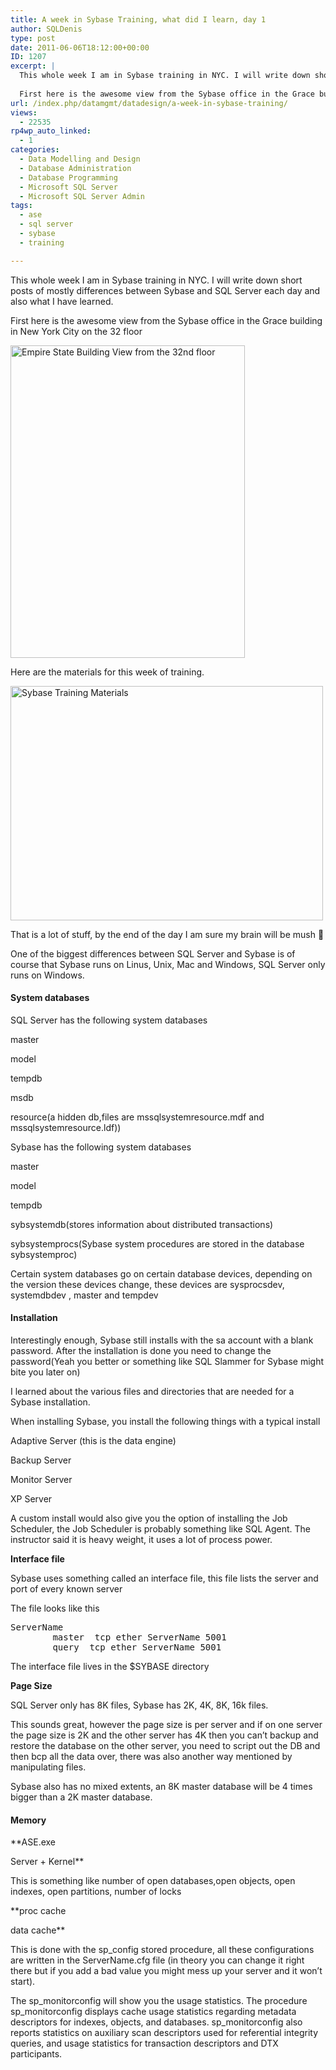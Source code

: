 ```yaml
---
title: A week in Sybase Training, what did I learn, day 1
author: SQLDenis
type: post
date: 2011-06-06T18:12:00+00:00
ID: 1207
excerpt: |
  This whole week I am in Sybase training in NYC. I will write down short posts of mostly differences between Sybase and SQL Server each day and also what I have learned.
  
  First here is the awesome view from the Sybase office in the Grace building in Ne&hellip;
url: /index.php/datamgmt/datadesign/a-week-in-sybase-training/
views:
  - 22535
rp4wp_auto_linked:
  - 1
categories:
  - Data Modelling and Design
  - Database Administration
  - Database Programming
  - Microsoft SQL Server
  - Microsoft SQL Server Admin
tags:
  - ase
  - sql server
  - sybase
  - training

---
```

This whole week I am in Sybase training in NYC. I will write down short posts of mostly differences between Sybase and SQL Server each day and also what I have learned.

First here is the awesome view from the Sybase office in the Grace building in New York City on the 32 floor

[<img src="http://farm4.static.flickr.com/3521/5804523937_c7f7c53eab.jpg" width="375" height="500" alt="Empire State Building View from the 32nd floor" />][1]

Here are the materials for this week of training.

[<img src="http://farm4.static.flickr.com/3590/5804584563_9acb76a291.jpg" width="500" height="375" alt="Sybase Training Materials" />][2]
  
  
That is a lot of stuff, by the end of the day I am sure my brain will be mush 🙁

One of the biggest differences between SQL Server and Sybase is of course that Sybase runs on Linus, Unix, Mac and Windows, SQL Server only runs on Windows.

#### System databases

SQL Server has the following system databases
  
master
  
model
  
tempdb
  
msdb
  
resource(a hidden db,files are mssqlsystemresource.mdf and mssqlsystemresource.ldf))

Sybase has the following system databases
  
master
  
model
  
tempdb
  
sybsystemdb(stores information about distributed transactions)
  
sybsystemprocs(Sybase system procedures are stored in the database sybsystemproc)

Certain system databases go on certain database devices, depending on the version these devices change, these devices are sysprocsdev, systemdbdev , master and tempdev

#### Installation

Interestingly enough, Sybase still installs with the sa account with a blank password. After the installation is done you need to change the password(Yeah you better or something like SQL Slammer for Sybase might bite you later on)
  
I learned about the various files and directories that are needed for a Sybase installation.
  
When installing Sybase, you install the following things with a typical install
  
Adaptive Server (this is the data engine)
  
Backup Server
  
Monitor Server
  
XP Server

A custom install would also give you the option of installing the Job Scheduler, the Job Scheduler is probably something like SQL Agent. The instructor said it is heavy weight, it uses a lot of process power.

**Interface file**
  
Sybase uses something called an interface file, this file lists the server and port of every known server
  
The file looks like this

<pre>ServerName
        master  tcp ether ServerName 5001
        query  tcp ether ServerName 5001</pre>

The interface file lives in the $SYBASE directory

**Page Size**
  
SQL Server only has 8K files, Sybase has 2K, 4K, 8K, 16k files.
  
This sounds great, however the page size is per server and if on one server the page size is 2K and the other server has 4K then you can&#8217;t backup and restore the database on the other server, you need to script out the DB and then bcp all the data over, there was also another way mentioned by manipulating files.

Sybase also has no mixed extents, an 8K master database will be 4 times bigger than a 2K master database.

#### Memory

**ASE.exe
  
Server + Kernel**
  
This is something like number of open databases,open objects, open indexes, open partitions, number of locks
  
**proc cache
  
data cache**

This is done with the sp_config stored procedure, all these configurations are written in the ServerName.cfg file (in theory you can change it right there but if you add a bad value you might mess up your server and it won&#8217;t start). 

The sp\_monitorconfig will show you the usage statistics. The procedure sp\_monitorconfig displays cache usage statistics regarding metadata descriptors for indexes, objects, and databases. sp_monitorconfig also reports statistics on auxiliary scan descriptors used for referential integrity queries, and usage statistics for transaction descriptors and DTX participants.

 [1]: http://www.flickr.com/photos/denisgobo/5804523937/ "Empire State Building View from the 32nd floor by Denis Gobo, on Flickr"
 [2]: http://www.flickr.com/photos/denisgobo/5804584563/ "Sybase Training Materials by Denis Gobo, on Flickr"